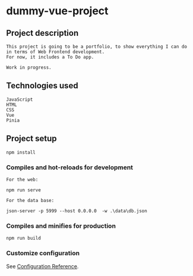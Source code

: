 # dummy-vue-project
## Project description
```
This project is going to be a portfolio, to show everything I can do in terms of Web Frontend development.
For now, it includes a To Do app.

Work in progress.
```
## Technologies used
```
JavaScript
HTML
CSS
Vue
Pinia
```
## Project setup
```
npm install
```

### Compiles and hot-reloads for development
```
For the web:

npm run serve

For the data base:

json-server -p 5999 --host 0.0.0.0  -w .\data\db.json
```

### Compiles and minifies for production
```
npm run build
```

### Customize configuration
See [Configuration Reference](https://cli.vuejs.org/config/).
